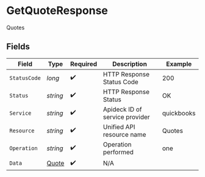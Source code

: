 # GetQuoteResponse

Quotes


## Fields

| Field                                     | Type                                      | Required                                  | Description                               | Example                                   |
| ----------------------------------------- | ----------------------------------------- | ----------------------------------------- | ----------------------------------------- | ----------------------------------------- |
| `StatusCode`                              | *long*                                    | :heavy_check_mark:                        | HTTP Response Status Code                 | 200                                       |
| `Status`                                  | *string*                                  | :heavy_check_mark:                        | HTTP Response Status                      | OK                                        |
| `Service`                                 | *string*                                  | :heavy_check_mark:                        | Apideck ID of service provider            | quickbooks                                |
| `Resource`                                | *string*                                  | :heavy_check_mark:                        | Unified API resource name                 | Quotes                                    |
| `Operation`                               | *string*                                  | :heavy_check_mark:                        | Operation performed                       | one                                       |
| `Data`                                    | [Quote](../../Models/Components/Quote.md) | :heavy_check_mark:                        | N/A                                       |                                           |